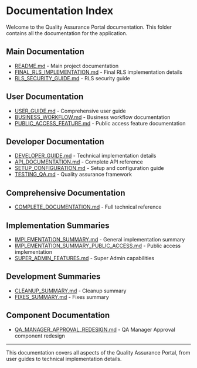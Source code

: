 # Documentation Index

Welcome to the Quality Assurance Portal documentation. This folder contains all the documentation for the application.

## Main Documentation

- [README.md](README.md) - Main project documentation
- [FINAL_RLS_IMPLEMENTATION.md](FINAL_RLS_IMPLEMENTATION.md) - Final RLS implementation details
- [RLS_SECURITY_GUIDE.md](RLS_SECURITY_GUIDE.md) - RLS security guide

## User Documentation

- [USER_GUIDE.md](USER_GUIDE.md) - Comprehensive user guide
- [BUSINESS_WORKFLOW.md](BUSINESS_WORKFLOW.md) - Business workflow documentation
- [PUBLIC_ACCESS_FEATURE.md](PUBLIC_ACCESS_FEATURE.md) - Public access feature documentation

## Developer Documentation

- [DEVELOPER_GUIDE.md](DEVELOPER_GUIDE.md) - Technical implementation details
- [API_DOCUMENTATION.md](API_DOCUMENTATION.md) - Complete API reference
- [SETUP_CONFIGURATION.md](SETUP_CONFIGURATION.md) - Setup and configuration guide
- [TESTING_QA.md](TESTING_QA.md) - Quality assurance framework

## Comprehensive Documentation

- [COMPLETE_DOCUMENTATION.md](COMPLETE_DOCUMENTATION.md) - Full technical reference

## Implementation Summaries

- [IMPLEMENTATION_SUMMARY.md](IMPLEMENTATION_SUMMARY.md) - General implementation summary
- [IMPLEMENTATION_SUMMARY_PUBLIC_ACCESS.md](IMPLEMENTATION_SUMMARY_PUBLIC_ACCESS.md) - Public access implementation
- [SUPER_ADMIN_FEATURES.md](SUPER_ADMIN_FEATURES.md) - Super Admin capabilities

## Development Summaries

- [CLEANUP_SUMMARY.md](CLEANUP_SUMMARY.md) - Cleanup summary
- [FIXES_SUMMARY.md](FIXES_SUMMARY.md) - Fixes summary

## Component Documentation

- [QA_MANAGER_APPROVAL_REDESIGN.md](QA_MANAGER_APPROVAL_REDESIGN.md) - QA Manager Approval component redesign

---

This documentation covers all aspects of the Quality Assurance Portal, from user guides to technical implementation details.